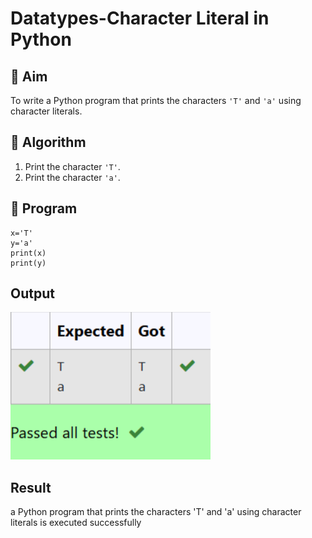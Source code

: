 # Datatypes-Character Literal in Python

## 🎯 Aim
To write a Python program that prints the characters `'T'` and `'a'` using character literals.

## 🧠 Algorithm
1. Print the character `'T'`.
2. Print the character `'a'`.

## 🧾 Program
```
x='T'
y='a'
print(x)
print(y)
```

## Output
![alt text](md13.png)
## Result
a Python program that prints the characters 'T' and 'a' using character literals is executed successfully